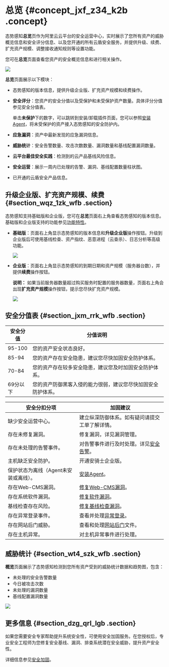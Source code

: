 # 总览 {#concept_jxf_z34_k2b .concept}

态势感知**总览**页作为阿里云云平台的安全运营中心，实时展示了您所有资产的威胁概览信息和安全评分信息、以及您开通的所有云盾安全服务，并提供升级、续费、扩充资产规模、调整接收通知规则等设置功能。

您可在**总览**页面查看您资产的安全概览信息和进行相关操作。

![](http://static-aliyun-doc.oss-cn-hangzhou.aliyuncs.com/assets/img/22732/154762312932714_zh-CN.png)

**总览**页面展示以下模块：

-   态势感知的版本信息，提供升级企业版、扩充资产规模和续费操作。
-   **安全评分**：您资产的安全分值以及受保护和未受保护资产数量。具体评分分值参见安全分值表。

    单击**未保护**下的数字，可以跳转到安装/卸载插件页面，您可以参照[安装Agent](cn.zh-CN/用户指南/接入态势感知/安装Agent.md#)，将未受保护的资产接入态势感知的安全防护内。

-   **应急漏洞**：资产中最新发现的应急漏洞信息。
-   **威胁统计**：安全告警数量、攻击次数数量、漏洞数量和基线配置漏洞数量。
-   **云平台最佳安全实践**：检测到的云产品基线风险信息。
-   **安全运营**：展示一周内已处理的告警、漏洞、基线配置数量柱状图。
-   已开通的云盾安全产品信息。

## 升级企业版、扩充资产规模、续费 {#section_wqz_1zk_wfb .section}

态势感知支持基础版和企业版，您可在**总览**页面右上角查看态势感知的版本信息。基础版和企业版支持的功能参见[功能特性](https://help.aliyun.com/knowledge_detail/42306.html)。

-   **基础版**：页面右上角显示态势感知的版本信息和**升级企业版**操作按钮。升级到企业版后可使用基线检查、资产指纹、恶意进程（云查杀）、日志分析等高级功能。

    ![](http://static-aliyun-doc.oss-cn-hangzhou.aliyuncs.com/assets/img/15448/15476231296876_zh-CN.png)

-   **企业版**：页面右上角显示态势感知的到期日期和资产规模（服务器台数），并提供**续费**操作按钮。

    **说明：** 如果当前服务器数量超过购买服务时配置的服务器数量，页面右上角会出现**扩充资产规模**操作按钮，提示您尽快扩充资产规模。

    ![](http://static-aliyun-doc.oss-cn-hangzhou.aliyuncs.com/assets/img/15448/15476231296868_zh-CN.png)


## 安全分值表 {#section_jxm_rrk_wfb .section}

|安全分值|分值说明|
|----|----|
|95-100|您的资产安全状态良好。|
|85-94|您的资产存在安全隐患，建议您尽快加固安全防护体系。|
|70-84|您的资产存在较多安全隐患，建议您及时加固安全防护体系。|
|69分以下|您的资产防御黑客入侵的能力很弱，建议您尽快加固安全防护体系。|

|安全分扣分项|加固建议|
|------|----|
|缺少安全运营中心。|建立纵深防御体系。如有疑问请提交工单了解详情。|
|存在未修复漏洞。|修复漏洞，详见漏洞管理。|
|存在未处理的告警事件。|对告警事件进行及时处理。详见[安全告警](https://help.aliyun.com/document_detail/68388.html)。|
|主机缺乏安全防护。|开通安骑士企业版。|
|保护状态为离线（Agent未安装或离线）。|[安装Agent](https://help.aliyun.com/document_detail/68597.html)。|
|存在Web-CMS漏洞。|[修复Web-CMS漏洞](https://help.aliyun.com/document_detail/34366.html)。|
|存在系统软件漏洞。|[修复软件漏洞](https://help.aliyun.com/document_detail/54567.html)。|
|基线检查存在风险。|[修复基线检查漏洞](https://help.aliyun.com/document_detail/59003.html)。|
|存在异常登录事件。|查看并处理[异常登录](https://help.aliyun.com/document_detail/52786.html)。|
|存在网站后门威胁。|查看和处理[网站后门](https://help.aliyun.com/document_detail/52788.html)文件。|
|存在主机异常。|对主机异常事件进行处理。|

## 威胁统计 {#section_wt4_szk_wfb .section}

**概览**页面展示了态势感知检测到您所有资产受到的威胁统计数据和趋势图，包含：

-   未处理的安全告警数量
-   今日被攻击次数
-   未处理的漏洞数量
-   基线配置漏洞数量

![](http://static-aliyun-doc.oss-cn-hangzhou.aliyuncs.com/assets/img/15448/15476231296873_zh-CN.png)

## 更多信息 {#section_dzg_qrl_lgb .section}

如果您需要安全专家帮助提升系统安全性，可使用安全加固服务。在您授权后，专业安全工程师为您修复安全基线、漏洞、排查系统潜在安全威胁，提升资产安全性。

详细信息参见[安全加固](https://www.aliyun.com/product/xianzhi_securityconsolidate)。

